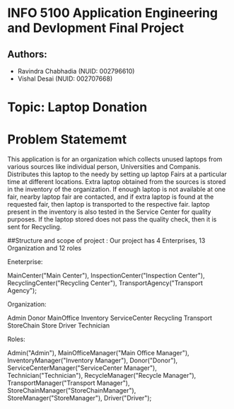 # INFO 5100 Application Engineering and Devlopment Final Project

## Authors:
  - Ravindra Chabhadia (NUID: 002796610)
  - Vishal Desai (NUID: 002707668)
  
  # Topic: Laptop Donation
 # Problem Statememt
 This application is for an organization which collects unused laptops from various sources like individual person, Universities and Companis.
Distributes this laptop to the needy by setting up laptop Fairs at a particular time at different locations.
Extra laptop obtained from the sources is stored in the inventory of the organization.
If enough laptop is not available at one fair, nearby laptop fair are contacted, and if extra laptop is found at the requested fair, then laptop is transported to the respective fair.
laptop present in the inventory is also tested in the Service Center for quality purposes. If the laptop stored does not pass the quality check, then it is sent for Recycling.

##Structure and scope of project :
Our project has 4 Enterprises, 13 Organization and 12 roles




Eneterprise:

MainCenter("Main Center"),
InspectionCenter("Inspection Center"),
RecyclingCenter("Recycling Center"),
TransportAgency("Transport Agency");




Organization:



Admin
Donor
MainOffice
Inventory
ServiceCenter
Recycling
Transport
StoreChain
Store
Driver
Technician



Roles:



Admin("Admin"),
MainOfficeManager("Main Office Manager"),
InventoryManager("Inventory Manager"),
Donor("Donor"),
ServiceCenterManager("ServiceCenter Manager"),
Technician("Technician"),
RecycleManager("Recycle Manager"),
TransportManager("Transport Manager"),
StoreChainManager("StoreChainManager"),     
StoreManager("StoreManager"),
Driver("Driver");

